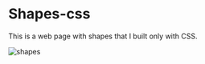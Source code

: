 # Shapes-css

This is a web page with shapes that I built only with CSS.

![shapes](https://user-images.githubusercontent.com/71913145/219595401-38c0976b-d6f0-4963-94dd-3cdc1d6b33b9.png)
